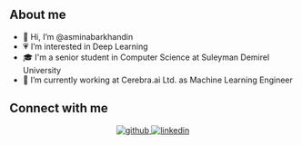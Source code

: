 ## About me
- 👋 Hi, I’m @asminabarkhandin
- 💗 I’m interested in Deep Learning
- 🎓 I'm a senior student in Computer Science at Suleyman Demirel University
- 🧠 I’m currently working at Cerebra.ai Ltd. as Machine Learning Engineer

## Connect with me  
<div align="center">
<a href="https://github.com/asminabarkhandin" target="_blank">
<img src=https://img.shields.io/badge/github-%2324292e.svg?&style=for-the-badge&logo=github&logoColor=white alt=github style="margin-bottom: 5px;" />
</a>
<a href="https://linkedin.com/in/https://www.linkedin.com/in/asmina-barkhandinova-6540a816b/" target="_blank">
<img src=https://img.shields.io/badge/linkedin-%231E77B5.svg?&style=for-the-badge&logo=linkedin&logoColor=white alt=linkedin style="margin-bottom: 5px;" />
</a>  
</div>  

<!---
asminabarkhandin/asminabarkhandin is a ✨ special ✨ repository because its `README.md` (this file) appears on your GitHub profile.
You can click the Preview link to take a look at your changes.
--->

